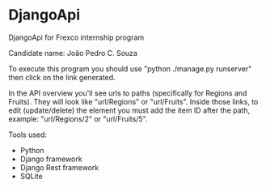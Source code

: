 # DjangoApi
DjangoApi for Frexco internship program

Candidate name: João Pedro C. Souza

To execute this program you should use "python ./manage.py runserver" then click on the link generated.

In the API overview you'll see urls to paths (specifically for Regions and Fruits). They will look like "url/Regions" or "url/Fruits".
  Inside those links, to edit (update/delete) the element you must add the item ID after the path, example: "url/Regions/2" or "url/Fruits/5".
  
Tools used:
  - Python
  - Django framework
  - Django Rest framework
  - SQLite
